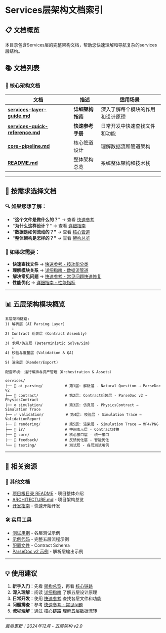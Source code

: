 # Services层架构文档索引

## 📋 文档概览

本目录包含Services层的完整架构文档，帮助您快速理解和导航复杂的services层结构。

## 📚 文档列表

### 🚀 核心架构文档

| 文档 | 描述 | 适用场景 |
|------|------|----------|
| **[services-layer-guide.md](./services-layer-guide.md)** | **详细架构指南** | 深入了解每个模块的作用和设计原理 |
| **[services-quick-reference.md](./services-quick-reference.md)** | **快速参考手册** | 日常开发中快速查找文件和功能 |
| **[core-pipeline.md](./core-pipeline.md)** | 核心管道设计 | 理解数据流和管道架构 |
| **[README.md](./README.md)** | 整体架构总览 | 系统整体架构和技术栈 |

---

## 🎯 按需求选择文档

### 🔍 如果您想了解：
- **"这个文件是做什么的？"** → 查看 [快速参考](./services-quick-reference.md)
- **"为什么这样设计？"** → 查看 [详细指南](./services-layer-guide.md)
- **"数据是如何流动的？"** → 查看 [核心管道](./core-pipeline.md)
- **"整体架构是怎样的？"** → 查看 [架构总览](./README.md)

### 🚀 如果您需要：
- **快速查找文件** → [快速参考 - 按功能分类](./services-quick-reference.md#按功能分类)
- **理解模块关系** → [详细指南 - 数据流管道](./services-layer-guide.md#数据流管道)
- **解决常见问题** → [快速参考 - 常见问题快速修复](./services-quick-reference.md#常见问题快速修复)
- **性能优化** → [详细指南 - 性能指标](./services-layer-guide.md#性能指标)

---

## 📊 五层架构模块概览

```
五层架构链路:
1) 解析层 (AI Parsing Layer) 
   ↓
2) Contract 组装层 (Contract Assembly) 
   ↓
3) 求解/仿真层 (Deterministic Solve/Sim) 
   ↓
4) 校验与度量层 (Validation & QA) 
   ↓
5) 渲染层 (Render/Export)

配套环境: 运行编排与资产管理（Orchestration & Assets）

services/
├── 🤖 ai_parsing/          # 第1层: 解析层 - Natural Question → ParseDoc v2
├── 📝 contract/            # 第2层: Contract组装层 - ParseDoc v2 → PhysicsContract
├── ⚙️ simulation/          # 第3层: 仿真层 - PhysicsContract → Simulation Trace
├── ✅ validation/          # 第4层: 校验层 - Simulation Trace → ValidationReport
├── 🎨 rendering/           # 第5层: 渲染层 - Simulation Trace → MP4/PNG
├── 🔄 ir/                  # 中间表示层 - Contract转换
├── 🔧 core/                # 核心接口层 - 统一接口
├── 🔄 feedback/            # 反馈优化层 - 智能优化
└── 🧪 testing/             # 测试层 - 各层测试用例
```

---

## 🔗 相关资源

### 📖 其他文档
- [项目根目录 README](../../README.md) - 项目整体介绍
- [ARCHITECTURE.md](../../ARCHITECTURE.md) - 项目架构总览
- [开发指南](../development/quickstart.md) - 快速开始开发

### 🛠️ 实用工具
- [测试用例](../../services/testing/) - 各层测试示例
- [示例代码](../../services/examples/) - 完整五层流程示例
- [配置文件](../../services/contract/PhysicsContract.json) - Contract Schema
- [ParseDoc v2 示例](../../services/testing/TestLayer/layer1_output/) - 解析层输出示例

---

## 💡 使用建议

1. **新手入门**：先看 [架构总览](./README.md)，再看 [核心链路](./core-pipeline.md)
2. **深入理解**：阅读 [详细指南](./services-layer-guide.md) 了解五层设计原理
3. **日常开发**：使用 [快速参考](./services-quick-reference.md) 查找各层文件和功能
4. **问题排查**：参考 [快速参考 - 常见问题](./services-quick-reference.md#常见问题快速修复)
5. **流程理解**：通过 [核心链路](./core-pipeline.md) 理解五层数据流转

---

*最后更新：2024年12月 - 五层架构 v2.0*
